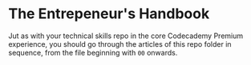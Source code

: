 # The Entrepeneur's Handbook

Jut as with your technical skills repo in the core Codecademy Premium experience, you should go through the articles of this repo folder in sequence, from the file beginning with `00` onwards.
